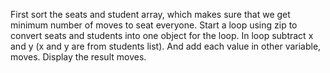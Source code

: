 First sort the seats and student array, which makes sure that we get minimum number of moves to seat everyone.
Start a loop using zip to convert seats and students into one object for the loop.
In loop subtract x and y (x and y are from students list). And add each value in other variable, moves.
Display the result moves.
